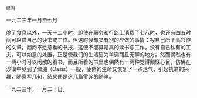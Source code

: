    绿洲 

   一九二三年一月至七月

   除了食息以外，一天十二小时，即使在职务和行路上消费了七八时，也还有四五时间可以供自己的读书或工作。但这时候却又有别的应做的事情：写自己所不高兴作的文章，翻阅不愿意看的书报，这便不能算是真的读书与工作。没有自己私有的工夫，可以如意的处置，正是使我们的生活更为单调而且无聊的地方。然而偶然也有一两小时可以闲散的看书，而且所看的书里也偶然有一两种觉得颇惬心目，仿佛在沙漠中见到了绿洲（Oasis）一般，疲倦的生命又恢复了一点活气，引起执笔的兴趣，随意写几句，结果便是这几篇零碎的随笔。

   一九二三年，一月二十日。

